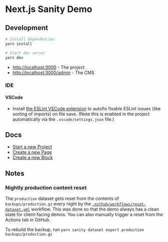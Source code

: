 # Next.js Sanity Demo

## Development

```bash
# Install dependencies
yarn install

# Start dev server
yarn dev
```

- [http://localhost:3000](http://localhost:3000) - The project
- [http://localhost:3000/admin](http://localhost:3000/admin) - The CMS

### IDE

#### VSCode

- Install [the ESLint VSCode extension](https://marketplace.visualstudio.com/items?itemName=dbaeumer.vscode-eslint) to autofix fixable ESLint issues (like sorting of imports) on file save.  (Note this is enabled in the project automatically via the `.vscode/settings.json` file.)

## Docs

- [Start a new Project](https://bukwild.slab.com/posts/start-a-new-project-3tyijzrj)
- [Create a new Page](https://bukwild.slab.com/posts/create-a-new-page-qd6vzrsb)
- [Create a new Block](https://bukwild.slab.com/posts/create-a-new-block-a029b2vh)

## Notes

### Nightly production content reset

The `production` dataset gets reset from the contents of `backups/production.gz` every night by the [`.github/workflows/reset-dataset.yml`](.github/workflows/reset-dataset.yml) workflow.  This was done so that the demo always has a clean state for client-facing demos.  You can also manually trigger a reset from the Actions tab in GitHub.

To rebuild the backup, run `yarn sanity dataset export production backups/production.gz`
